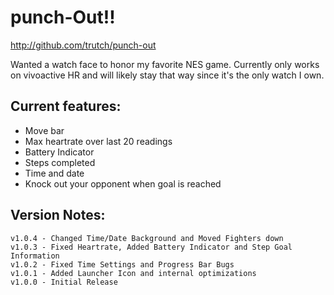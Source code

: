 # punch-Out!!

http://github.com/trutch/punch-out

Wanted a watch face to honor my favorite NES game. Currently only works on vivoactive HR and will likely stay that way since it's the only watch I own.

## Current features:

* Move bar
* Max heartrate over last 20 readings
* Battery Indicator
* Steps completed
* Time and date
* Knock out your opponent when goal is reached

## Version Notes:

```
v1.0.4 - Changed Time/Date Background and Moved Fighters down
v1.0.3 - Fixed Heartrate, Added Battery Indicator and Step Goal Information
v1.0.2 - Fixed Time Settings and Progress Bar Bugs 
v1.0.1 - Added Launcher Icon and internal optimizations
v1.0.0 - Initial Release
```
